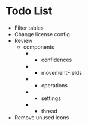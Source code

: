 # Todo List

* Filter tables
* Change license config
* Review
    * components
        * - confidences
        * - movementFields
        * - operations
        * - settings
        * - thread
* Remove unused icons